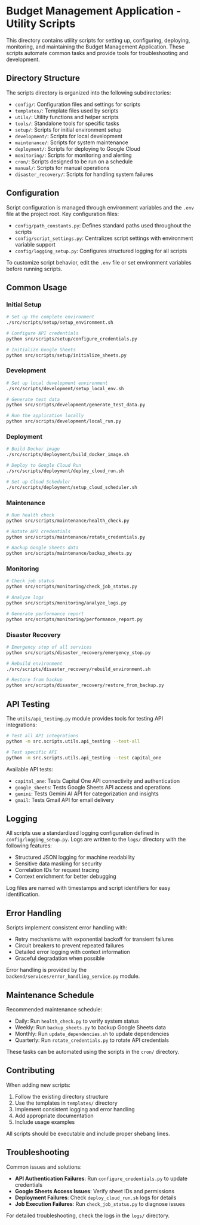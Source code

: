 # Budget Management Application - Utility Scripts

This directory contains utility scripts for setting up, configuring, deploying, monitoring, and maintaining the Budget Management Application. These scripts automate common tasks and provide tools for troubleshooting and development.

## Directory Structure

The scripts directory is organized into the following subdirectories:

- `config/`: Configuration files and settings for scripts
- `templates/`: Template files used by scripts
- `utils/`: Utility functions and helper scripts
- `tools/`: Standalone tools for specific tasks
- `setup/`: Scripts for initial environment setup
- `development/`: Scripts for local development
- `maintenance/`: Scripts for system maintenance
- `deployment/`: Scripts for deploying to Google Cloud
- `monitoring/`: Scripts for monitoring and alerting
- `cron/`: Scripts designed to be run on a schedule
- `manual/`: Scripts for manual operations
- `disaster_recovery/`: Scripts for handling system failures

## Configuration

Script configuration is managed through environment variables and the `.env` file at the project root. Key configuration files:

- `config/path_constants.py`: Defines standard paths used throughout the scripts
- `config/script_settings.py`: Centralizes script settings with environment variable support
- `config/logging_setup.py`: Configures structured logging for all scripts

To customize script behavior, edit the `.env` file or set environment variables before running scripts.

## Common Usage

### Initial Setup

```bash
# Set up the complete environment
./src/scripts/setup/setup_environment.sh

# Configure API credentials
python src/scripts/setup/configure_credentials.py

# Initialize Google Sheets
python src/scripts/setup/initialize_sheets.py
```

### Development

```bash
# Set up local development environment
./src/scripts/development/setup_local_env.sh

# Generate test data
python src/scripts/development/generate_test_data.py

# Run the application locally
python src/scripts/development/local_run.py
```

### Deployment

```bash
# Build Docker image
./src/scripts/deployment/build_docker_image.sh

# Deploy to Google Cloud Run
./src/scripts/deployment/deploy_cloud_run.sh

# Set up Cloud Scheduler
./src/scripts/deployment/setup_cloud_scheduler.sh
```

### Maintenance

```bash
# Run health check
python src/scripts/maintenance/health_check.py

# Rotate API credentials
python src/scripts/maintenance/rotate_credentials.py

# Backup Google Sheets data
python src/scripts/maintenance/backup_sheets.py
```

### Monitoring

```bash
# Check job status
python src/scripts/monitoring/check_job_status.py

# Analyze logs
python src/scripts/monitoring/analyze_logs.py

# Generate performance report
python src/scripts/monitoring/performance_report.py
```

### Disaster Recovery

```bash
# Emergency stop of all services
python src/scripts/disaster_recovery/emergency_stop.py

# Rebuild environment
./src/scripts/disaster_recovery/rebuild_environment.sh

# Restore from backup
python src/scripts/disaster_recovery/restore_from_backup.py
```

## API Testing

The `utils/api_testing.py` module provides tools for testing API integrations:

```bash
# Test all API integrations
python -m src.scripts.utils.api_testing --test-all

# Test specific API
python -m src.scripts.utils.api_testing --test capital_one
```

Available API tests:
- `capital_one`: Tests Capital One API connectivity and authentication
- `google_sheets`: Tests Google Sheets API access and operations
- `gemini`: Tests Gemini AI API for categorization and insights
- `gmail`: Tests Gmail API for email delivery

## Logging

All scripts use a standardized logging configuration defined in `config/logging_setup.py`. Logs are written to the `logs/` directory with the following features:

- Structured JSON logging for machine readability
- Sensitive data masking for security
- Correlation IDs for request tracing
- Context enrichment for better debugging

Log files are named with timestamps and script identifiers for easy identification.

## Error Handling

Scripts implement consistent error handling with:

- Retry mechanisms with exponential backoff for transient failures
- Circuit breakers to prevent repeated failures
- Detailed error logging with context information
- Graceful degradation when possible

Error handling is provided by the `backend/services/error_handling_service.py` module.

## Maintenance Schedule

Recommended maintenance schedule:

- Daily: Run `health_check.py` to verify system status
- Weekly: Run `backup_sheets.py` to backup Google Sheets data
- Monthly: Run `update_dependencies.sh` to update dependencies
- Quarterly: Run `rotate_credentials.py` to rotate API credentials

These tasks can be automated using the scripts in the `cron/` directory.

## Contributing

When adding new scripts:

1. Follow the existing directory structure
2. Use the templates in `templates/` directory
3. Implement consistent logging and error handling
4. Add appropriate documentation
5. Include usage examples

All scripts should be executable and include proper shebang lines.

## Troubleshooting

Common issues and solutions:

- **API Authentication Failures**: Run `configure_credentials.py` to update credentials
- **Google Sheets Access Issues**: Verify sheet IDs and permissions
- **Deployment Failures**: Check `deploy_cloud_run.sh` logs for details
- **Job Execution Failures**: Run `check_job_status.py` to diagnose issues

For detailed troubleshooting, check the logs in the `logs/` directory.